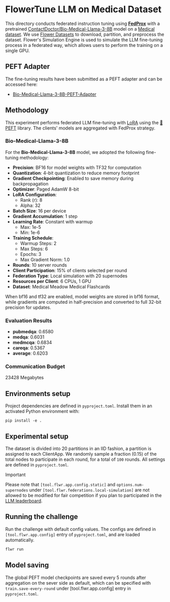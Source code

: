 # FlowerTune LLM on Medical Dataset

This directory conducts federated instruction tuning using [**FedProx**](https://github.com/adap/flower/blob/main/framework/py/flwr/server/strategy/fedprox.py) with a pretrained [ContactDoctor/Bio-Medical-Llama-3-8B](https://huggingface.co/ContactDoctor/Bio-Medical-Llama-3-8B) model on a [Medical dataset](https://huggingface.co/datasets/medalpaca/medical_meadow_medical_flashcards).
We use [Flower Datasets](https://flower.dev/docs/datasets/) to download, partition, and preprocess the dataset.
Flower's Simulation Engine is used to simulate the LLM fine-tuning process in a federated way,
which allows users to perform the training on a single GPU.

## PEFT Adapter

The fine-tuning results have been submitted as a PEFT adapter and can be accessed here:

- [Bio-Medical-Llama-3-8B-PEFT-Adapter](https://github.com/h-jia/BimedLLama/tree/main/flowertune-eval-medical/peft-adapter)

## Methodology

This experiment performs federated LLM fine-tuning with [LoRA](https://arxiv.org/pdf/2106.09685) using the [🤗PEFT](https://huggingface.co/docs/peft/en/index) library.
The clients' models are aggregated with FedProx strategy.

### Bio-Medical-Llama-3-8B

For the **Bio-Medical-Llama-3-8B** model, we adopted the following fine-tuning methodology:

- **Precision**: BF16 for model weights with TF32 for computation
- **Quantization**: 4-bit quantization to reduce memory footprint
- **Gradient Checkpointing**: Enabled to save memory during backpropagation
- **Optimizer**: Paged AdamW 8-bit
- **LoRA Configuration**:
  - Rank (r): 8
  - Alpha: 32
- **Batch Size**: 16 per device
- **Gradient Accumulation**: 1 step
- **Learning Rate**: Constant with warmup
  - Max: 1e-5
  - Min: 1e-6
- **Training Schedule**:
  - Warmup Steps: 2
  - Max Steps: 6
  - Epochs: 3
  - Max Gradient Norm: 1.0
- **Rounds**: 10 server rounds
- **Client Participation**: 15% of clients selected per round
- **Federation Type**: Local simulation with 20 supernodes
- **Resources per Client**: 6 CPUs, 1 GPU
- **Dataset**: Medical Meadow Medical Flashcards

When bf16 and tf32 are enabled, model weights are stored in bf16 format, while gradients are computed in half-precision and converted to full 32-bit precision for updates.

### Evaluation Results

- **pubmedqa**: 0.6580
- **medqa**: 0.6031
- **medmcqa**: 0.6834
- **careqa**: 0.5367
- **average**: 0.6203

### Communication Budget

23428 Megabytes

## Environments setup

Project dependencies are defined in `pyproject.toml`. Install them in an activated Python environment with:

```shell
pip install -e .
```

## Experimental setup

The dataset is divided into 20 partitions in an IID fashion, a partition is assigned to each ClientApp.
We randomly sample a fraction (0.15) of the total nodes to participate in each round, for a total of `100` rounds.
All settings are defined in `pyproject.toml`.

> [!IMPORTANT]
> Please note that `[tool.flwr.app.config.static]` and `options.num-supernodes` under `[tool.flwr.federations.local-simulation]` are not allowed to be modified for fair competition if you plan to participated in the [LLM leaderboard](https://flower.ai/benchmarks/llm-leaderboard).


## Running the challenge

Run the challenge with default config values.
The configs are defined in `[tool.flwr.app.config]` entry of `pyproject.toml`, and are loaded automatically.

```bash
flwr run
```

## Model saving

The global PEFT model checkpoints are saved every 5 rounds after aggregation on the sever side as default, which can be specified with `train.save-every-round` under [tool.flwr.app.config] entry in `pyproject.toml`.
